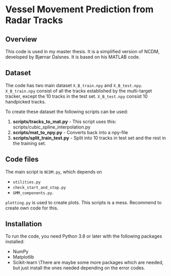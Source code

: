 # Vessel Movement Prediction from Radar Tracks

## Overview
This code is used in my master thesis. It is a simplified version of NCDM, developed by Bjørnar Dalsnes. It is based on his MATLAB code.


## Dataset
The code has two main dataset `X_B_train.npy` and `X_B_test.npy`. `X_B_train.npy` consist of all the tracks established by the multi-target tracker, except the 10 tracks in the test set. `X_B_test.npy` consist 10 handpicked tracks. 

To create these dataset the following scripts can be used:
1. **scripts/tracks_to_mat.py** - This script uses this: scripts/cubic_spline_interpolation.py
2. **scripts/mat_to_npy.py** - Converts back into a npy-file
3. **scripts/split_train_test.py** - Split into 10 tracks in test set and the rest in the training set.

## Code files
The main script is `NCDM.py`, which depends on 
- `utilities.py`
- `check_start_and_stop.py`
- `GMM_components.py`.

`plotting.py` is used to create plots. This scripts is a mess. Recommend to create own code for this. 


## Installation
To run the code, you need Python 3.8 or later with the following packages installed:
- NumPy
- Matplotlib
- Scikit-learn
\\There are maybe some more packages which are needed, but just install the ones needed depending on the error codes. 
